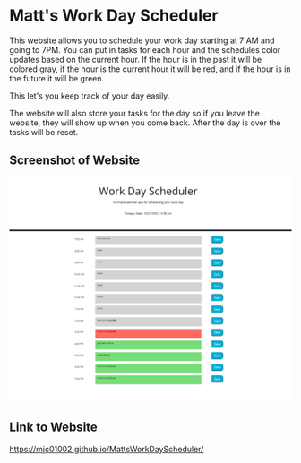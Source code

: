 # Matt's Work Day Scheduler
This website allows you to schedule your work day starting at 7 AM and going to 7PM.  You can put in tasks for each hour and the schedules color updates based on the current hour.  If the hour is in the past it will be colored gray, if the hour is the current hour it will be red, and if the hour is in the future it will be green.

This let's you keep track of your day easily. 

The website will also store your tasks for the day so if you leave the website, they will show up when you come back.  After the day is over the tasks will be reset.  

## Screenshot of Website
![Image of Website](https://github.com/mjc01002/MattsWorkDayScheduler/blob/main/assets/img/website%20screenshot.PNG)

## Link to Website
https://mjc01002.github.io/MattsWorkDayScheduler/
